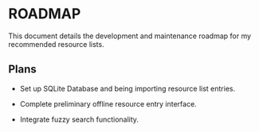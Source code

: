 # ROADMAP

This document details the development and maintenance roadmap for my
recommended resource lists.

## Plans

* Set up SQLite Database and being importing resource list entries.

* Complete preliminary offline resource entry interface.

* Integrate fuzzy search functionality.

